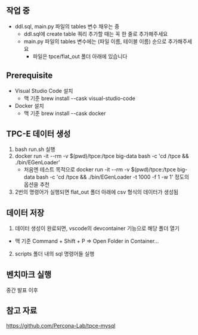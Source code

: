 ## 작업 중
- ddl.sql, main.py 파일의 tables 변수 채우는 중
   - ddl.sql에 create table 쿼리 추가할 때는 꼭 한 줄로 추가해주세요
   - main.py 파일의 tables 변수에는 (파일 이름, 테이블 이름) 순으로 추가해주세요
      - 파일은 tpce/flat_out 폴더 아래에 있습니다

## Prerequisite
- Visual Studio Code 설치
   - 맥 기준 brew install --cask visual-studio-code
- Docker 설치
   - 맥 기준 brew install --cask docker

## TPC-E 데이터 생성
1. bash run.sh 실행
2. docker run -it --rm -v $(pwd)/tpce:/tpce big-data bash -c 'cd /tpce && ./bin/EGenLoader'
   - 처음엔 테스트 목적으로 docker run -it --rm -v $(pwd)/tpce:/tpce big-data bash -c 'cd /tpce && ./bin/EGenLoader -t 1000 -f 1 -w 1' 정도의 옵션을 추천
3. 2번의 명령어가 실행되면 flat_out 폴더 아래에 csv 형식의 데이터가 생성됨

## 데이터 저장
1. 데이터 생성이 완료되면, vscode의 devcontainer 기능으로 해당 폴더 열기
  - 맥 기준 Command + Shift + P => Open Folder in Container...
2. scripts 폴더 내의 sql 명령어들 실행

## 벤치마크 실행
중간 발표 이후

## 참고 자료
https://github.com/Percona-Lab/tpce-mysql